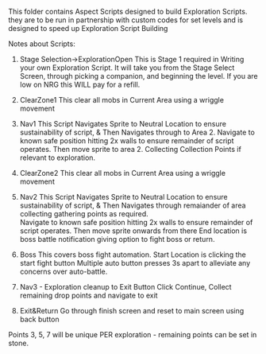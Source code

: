 This folder contains Aspect Scripts designed to build Exploration Scripts.
they are to be run in partnership with custom codes for set levels and is designed to speed up Exploration Script Building

Notes about Scripts:

1. Stage Selection->ExplorationOpen
This is Stage 1 required in Writing your own Exploration Script.
It will take you from the Stage Select Screen, through picking a companion, and beginning the level.
If you are low on NRG this WILL pay for a refill.

2. ClearZone1
This clear all mobs in Current Area using a wriggle movement

3. Nav1
This Script Navigates Sprite to Neutral Location to ensure sustainability of script, & Then Navigates through to Area 2. 
Navigate to known safe position hitting 2x walls to ensure remainder of script operates. Then move sprite to area 2. Collecting Collection Points if relevant to exploration.

4. ClearZone2
This clear all mobs in Current Area using a wriggle movement

5. Nav2
This Script Navigates Sprite to Neutral Location to ensure sustainability of script, & Then Navigates through remaiander of area collecting gathering points as required.  
Navigate to known safe position hitting 2x walls to ensure remainder of script operates. Then move sprite onwards from there
End location is boss battle notification giving option to fight boss or return.

6. Boss
This covers boss fight automation. 
Start Location is clicking the start fight button 
Multiple auto button presses 3s apart to alleviate any concerns over auto-battle.

7. Nav3 - Exploration cleanup to Exit Button
Click Continue, Collect remaining drop points and navigate to exit

8. Exit&Return
Go through finish screen and reset to main screen using back button


Points 3, 5, 7 will be unique PER exploration - remaining points can be set in stone.
